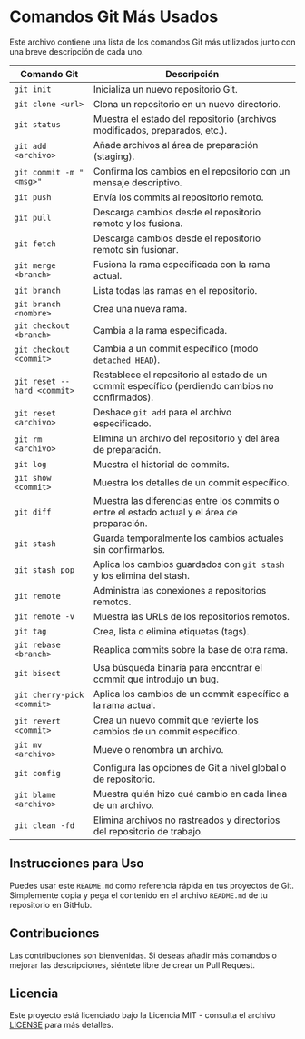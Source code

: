 # Comandos Git Más Usados

Este archivo contiene una lista de los comandos Git más utilizados junto con una breve descripción de cada uno.

| **Comando Git**         | **Descripción**                                                                          |
|-------------------------|------------------------------------------------------------------------------------------|
| `git init`              | Inicializa un nuevo repositorio Git.                                                     |
| `git clone <url>`       | Clona un repositorio en un nuevo directorio.                                             |
| `git status`            | Muestra el estado del repositorio (archivos modificados, preparados, etc.).              |
| `git add <archivo>`     | Añade archivos al área de preparación (staging).                                         |
| `git commit -m "<msg>"` | Confirma los cambios en el repositorio con un mensaje descriptivo.                       |
| `git push`              | Envía los commits al repositorio remoto.                                                 |
| `git pull`              | Descarga cambios desde el repositorio remoto y los fusiona.                              |
| `git fetch`             | Descarga cambios desde el repositorio remoto sin fusionar.                               |
| `git merge <branch>`    | Fusiona la rama especificada con la rama actual.                                         |
| `git branch`            | Lista todas las ramas en el repositorio.                                                 |
| `git branch <nombre>`   | Crea una nueva rama.                                                                     |
| `git checkout <branch>` | Cambia a la rama especificada.                                                           |
| `git checkout <commit>` | Cambia a un commit específico (modo `detached HEAD`).                                    |
| `git reset --hard <commit>` | Restablece el repositorio al estado de un commit específico (perdiendo cambios no confirmados). |
| `git reset <archivo>`   | Deshace `git add` para el archivo especificado.                                           |
| `git rm <archivo>`      | Elimina un archivo del repositorio y del área de preparación.                            |
| `git log`               | Muestra el historial de commits.                                                         |
| `git show <commit>`     | Muestra los detalles de un commit específico.                                            |
| `git diff`              | Muestra las diferencias entre los commits o entre el estado actual y el área de preparación. |
| `git stash`             | Guarda temporalmente los cambios actuales sin confirmarlos.                              |
| `git stash pop`         | Aplica los cambios guardados con `git stash` y los elimina del stash.                    |
| `git remote`            | Administra las conexiones a repositorios remotos.                                         |
| `git remote -v`         | Muestra las URLs de los repositorios remotos.                                            |
| `git tag`               | Crea, lista o elimina etiquetas (tags).                                                  |
| `git rebase <branch>`   | Reaplica commits sobre la base de otra rama.                                             |
| `git bisect`            | Usa búsqueda binaria para encontrar el commit que introdujo un bug.                      |
| `git cherry-pick <commit>` | Aplica los cambios de un commit específico a la rama actual.                        |
| `git revert <commit>`   | Crea un nuevo commit que revierte los cambios de un commit específico.                   |
| `git mv <archivo>`      | Mueve o renombra un archivo.                                                             |
| `git config`            | Configura las opciones de Git a nivel global o de repositorio.                           |
| `git blame <archivo>`   | Muestra quién hizo qué cambio en cada línea de un archivo.                               |
| `git clean -fd`         | Elimina archivos no rastreados y directorios del repositorio de trabajo.                 |

## Instrucciones para Uso

Puedes usar este `README.md` como referencia rápida en tus proyectos de Git. Simplemente copia y pega el contenido en el archivo `README.md` de tu repositorio en GitHub.

## Contribuciones

Las contribuciones son bienvenidas. Si deseas añadir más comandos o mejorar las descripciones, siéntete libre de crear un Pull Request.

## Licencia

Este proyecto está licenciado bajo la Licencia MIT - consulta el archivo [LICENSE](LICENSE) para más detalles.
